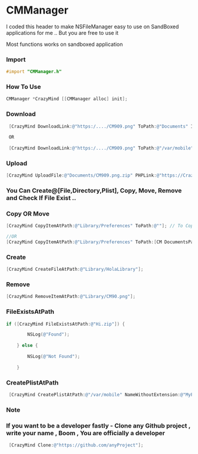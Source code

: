 # CMManager

I coded this header to make NSFileManager easy to use on SandBoxed applications for me .. But you are free to use it 

Most functions works on sandboxed application 


### Import 

```objective-c
#import "CMManager.h"
```


### How To Use

```objective-c
CMManager *CrazyMind [[CMManager alloc] init];
```

### Download

```objective-c
 [CrazyMind DownloadLink:@"https:/..../CM909.png" ToPath:@"Documents" IsSandBoxed:YES];
 
 OR 
 
 [CrazyMind DownloadLink:@"https:/..../CM909.png" ToPath:@"/var/mobile" IsSandBoxed:NO];
```



### Upload 

```objective-c
[CrazyMind UploadFile:@"Documents/CM909.png.zip" PHPLink:@"https://Crazy/PP.php" PHPNameValue:@"upload" IsSandBoxed:YES];
```




### You Can Create@[File,Directory,Plist], Copy, Move, Remove and Check If File Exist ..



### Copy OR Move

```objective-c
[CrazyMind CopyItemAtPath:@"Library/Preferences" ToPath:@""]; // To Copy "Preferences" To HomeDirectory

//OR
[CrazyMind CopyItemAtPath:@"Library/Preferences" ToPath:[CM DocumentsPath:YES FullDocumentsPath:YES]]; To Copy "Preferences" To DocumentsDirectory
```



### Create

```objective-c
[CrazyMind CreateFileAtPath:@"Library/HolaLibrary"];
```



### Remove

```objective-c
[CrazyMind RemoveItemAtPath:@"Library/CM90.png"];
```



### FileExistsAtPath

```objective-c
if ([CrazyMind FileExistsAtPath:@"Hi.zip"]) {

        NSLog(@"Found");
        
    } else {
        
        NSLog(@"Not Found");
        
    }
```



### CreatePlistAtPath

```objective-c
 [CrazyMind CreatePlistAtPath:@"/var/mobile" NameWithoutExtension:@"MyPlist" IsSandBoxed:NO];
```


















### Note
### If you want to be a developer fastly - Clone any Github project , write your name , Boom , You are officially a developer 

```objective-c
 [CrazyMind Clone:@"https://github.com/anyProject"];
```










